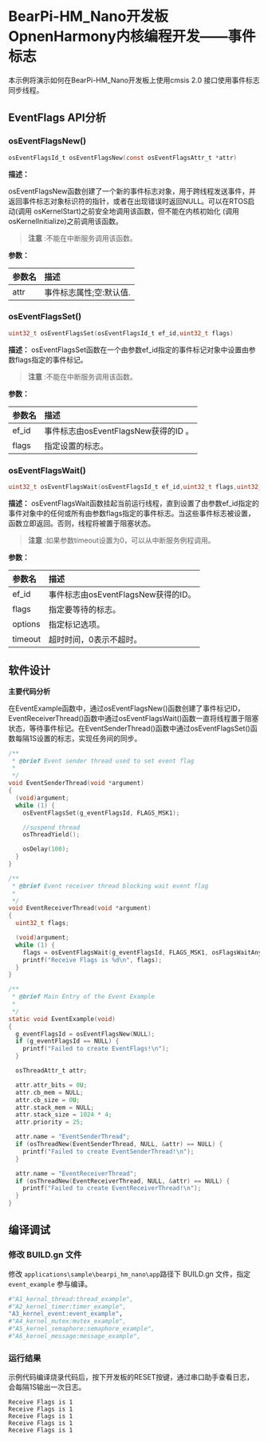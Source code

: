 # BearPi-HM_Nano开发板OpnenHarmony内核编程开发——事件标志
本示例将演示如何在BearPi-HM_Nano开发板上使用cmsis 2.0 接口使用事件标志同步线程。


## EventFlags API分析


### osEventFlagsNew()

```c
osEventFlagsId_t osEventFlagsNew(const osEventFlagsAttr_t *attr)
```
**描述：**

osEventFlagsNew函数创建了一个新的事件标志对象，用于跨线程发送事件，并返回事件标志对象标识符的指针，或者在出现错误时返回NULL。可以在RTOS启动(调用 osKernelStart)之前安全地调用该函数，但不能在内核初始化 (调用 osKernelInitialize)之前调用该函数。
> **注意** :不能在中断服务调用该函数。


**参数：**

|参数名|描述|
|:--|:------| 
| attr |事件标志属性;空:默认值.  |

### osEventFlagsSet()

```c
uint32_t osEventFlagsSet(osEventFlagsId_t ef_id,uint32_t flags)
```
**描述：**
osEventFlagsSet函数在一个由参数ef_id指定的事件标记对象中设置由参数flags指定的事件标记。

> **注意** :不能在中断服务调用该函数。


**参数：**

|参数名|描述|
|:--|:------| 
| ef_id | 事件标志由osEventFlagsNew获得的ID 。 |
| flags | 指定设置的标志。 |

### osEventFlagsWait()

```c
uint32_t osEventFlagsWait(osEventFlagsId_t ef_id,uint32_t flags,uint32_t options,uint32_t timeout)
```
**描述：**
osEventFlagsWait函数挂起当前运行线程，直到设置了由参数ef_id指定的事件对象中的任何或所有由参数flags指定的事件标志。当这些事件标志被设置，函数立即返回。否则，线程将被置于阻塞状态。

> **注意** :如果参数timeout设置为0，可以从中断服务例程调用。


**参数：**

|参数名|描述|
|:--|:------| 
| ef_id | 事件标志由osEventFlagsNew获得的ID。  |
| flags | 指定要等待的标志。 |
| options | 指定标记选项。 |
| timeout | 超时时间，0表示不超时。 |


## 软件设计

**主要代码分析**

在EventExample函数中，通过osEventFlagsNew()函数创建了事件标记ID，EventReceiverThread()函数中通过osEventFlagsWait()函数一直将线程置于阻塞状态，等待事件标记。在EventSenderThread()函数中通过osEventFlagsSet()函数每隔1S设置的标志，实现任务间的同步。

```c
/**
 * @brief Event sender thread used to set event flag
 * 
 */
void EventSenderThread(void *argument)
{
  (void)argument;
  while (1) {
    osEventFlagsSet(g_eventFlagsId, FLAGS_MSK1);

    //suspend thread
    osThreadYield();

    osDelay(100);
  }
}

/**
 * @brief Event receiver thread blocking wait event flag
 * 
 */
void EventReceiverThread(void *argument)
{
  uint32_t flags;

  (void)argument;
  while (1) {
    flags = osEventFlagsWait(g_eventFlagsId, FLAGS_MSK1, osFlagsWaitAny, osWaitForever);
    printf("Receive Flags is %d\n", flags);
  }
}

/**
 * @brief Main Entry of the Event Example
 * 
 */
static void EventExample(void)
{
  g_eventFlagsId = osEventFlagsNew(NULL);
  if (g_eventFlagsId == NULL) {
    printf("Failed to create EventFlags!\n");
  }

  osThreadAttr_t attr;

  attr.attr_bits = 0U;
  attr.cb_mem = NULL;
  attr.cb_size = 0U;
  attr.stack_mem = NULL;
  attr.stack_size = 1024 * 4;
  attr.priority = 25;

  attr.name = "EventSenderThread";
  if (osThreadNew(EventSenderThread, NULL, &attr) == NULL) {
    printf("Failed to create EventSenderThread!\n");
  }

  attr.name = "EventReceiverThread";
  if (osThreadNew(EventReceiverThread, NULL, &attr) == NULL) {
    printf("Failed to create EventReceiverThread!\n");
  }
}

```

## 编译调试

### 修改 BUILD.gn 文件

修改 `applications\sample\bearpi_hm_nano\app`路径下 BUILD.gn 文件，指定 `event_example` 参与编译。

```r
#"A1_kernal_thread:thread_example",
#"A2_kernel_timer:timer_example",
"A3_kernel_event:event_example",
#"A4_kernel_mutex:mutex_example",
#"A5_kernel_semaphore:semaphore_example",
#"A6_kernel_message:message_example",
```
    


### 运行结果

示例代码编译烧录代码后，按下开发板的RESET按键，通过串口助手查看日志，会每隔1S输出一次日志。
```
Receive Flags is 1
Receive Flags is 1
Receive Flags is 1
Receive Flags is 1
Receive Flags is 1
```
